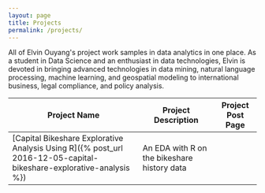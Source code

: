 ```yaml
---
layout: page
title: Projects
permalink: /projects/
---
```


All of Elvin Ouyang's project work samples in data analytics in one place. As a student in Data Science and an enthusiast in data technologies, Elvin is devoted in bringing advanced technologies in data mining, natural language processing, machine learning, and geospatial modeling to international business, legal compliance, and policy analysis.

| Project Name      | Project Description      | Project Post Page |
|-----------|------------------|--------------------|
| [Capital Bikeshare Explorative Analysis Using R]({% post_url 2016-12-05-capital-bikeshare-explorative-analysis %})   | An EDA with R on the bikeshare history data| |
